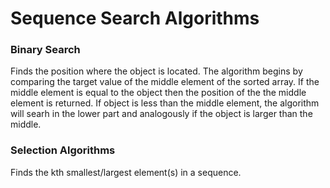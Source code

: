 Sequence Search Algorithms
======================================

### Binary Search
Finds the position where the object is located. The algorithm begins by comparing the target value of the middle element of the sorted array. If the middle element is equal to the object then the position of the the middle element is returned. If object is less than the middle element, the algorithm will searh in the lower part and analogously if the object is larger than the middle.

### Selection Algorithms
Finds the kth smallest/largest element(s) in a sequence.

